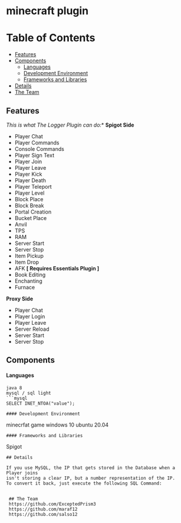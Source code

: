 # minecraft plugin 
> 

# Table of Contents
* [Features](#Features)
* [Components](#Components)
  * [Languages](#Languages)
  * [Development Environment](#Development-Environment)
  * [Frameworks and Libraries](#Frameworks-and-Libraries)
* [Details](#details)
* [The Team](#the-team)

## Features
*This is what The Logger Plugin can do:**
**Spigot Side**
* Player Chat
* Player Commands
* Console Commands
* Player Sign Text
* Player Join
* Player Leave
* Player Kick
* Player Death
* Player Teleport
* Player Level
* Block Place
* Block Break
* Portal Creation
* Bucket Place
* Anvil
* TPS
* RAM
* Server Start
* Server Stop
* Item Pickup
* Item Drop
* AFK **[ Requires Essentials Plugin ]**
* Book Editing
* Enchanting
* Furnace

**Proxy Side**
* Player Chat
* Player Login
* Player Leave
* Server Reload
* Server Start
* Server Stop
## Components

#### Languages
```
java 8
mysql / sql light 
```mysql
SELECT INET_NTOA("value");
```
```
#### Development Environment
```
minecrfat game 
windows 10
ubuntu 20.04
```
#### Frameworks and Libraries
```
Spigot
```
## Details

If you use MySQL, the IP that gets stored in the Database when a Player joins
isn't storing a clear IP, but a number representation of the IP.
To convert it back, just execute the following SQL Command:


 ## The Team
 https://github.com/ExceptedPrism3
 https://github.com/maraf12
 https://github.com/salso12

